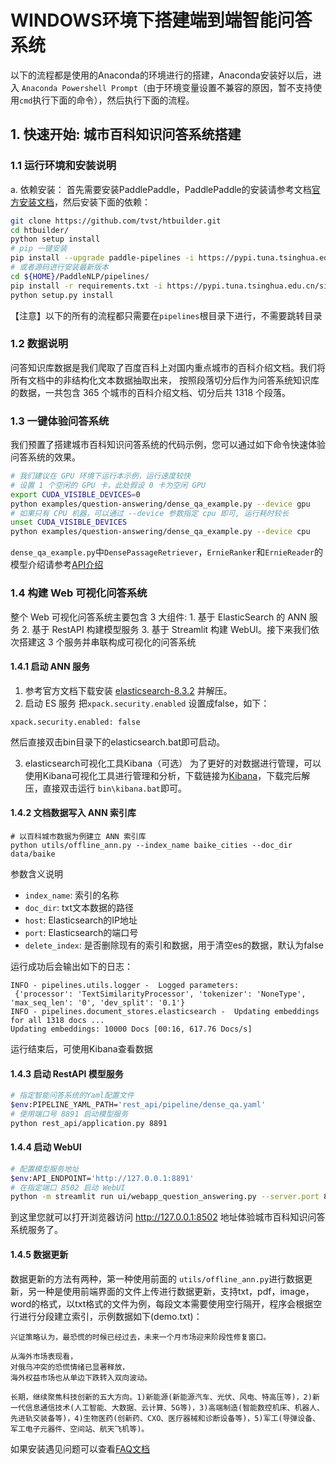 # WINDOWS环境下搭建端到端智能问答系统

以下的流程都是使用的Anaconda的环境进行的搭建，Anaconda安装好以后，进入 `Anaconda Powershell Prompt`（由于环境变量设置不兼容的原因，暂不支持使用`cmd`执行下面的命令），然后执行下面的流程。

## 1. 快速开始: 城市百科知识问答系统搭建

### 1.1 运行环境和安装说明

a. 依赖安装：
首先需要安装PaddlePaddle，PaddlePaddle的安装请参考文档[官方安装文档](https://www.paddlepaddle.org.cn/install/quick?docurl=/documentation/docs/zh/install/pip/linux-pip.html)，然后安装下面的依赖：
```bash
git clone https://github.com/tvst/htbuilder.git
cd htbuilder/
python setup install
# pip 一键安装
pip install --upgrade paddle-pipelines -i https://pypi.tuna.tsinghua.edu.cn/simple
# 或者源码进行安装最新版本
cd ${HOME}/PaddleNLP/pipelines/
pip install -r requirements.txt -i https://pypi.tuna.tsinghua.edu.cn/simple
python setup.py install
```
【注意】以下的所有的流程都只需要在`pipelines`根目录下进行，不需要跳转目录
### 1.2 数据说明
问答知识库数据是我们爬取了百度百科上对国内重点城市的百科介绍文档。我们将所有文档中的非结构化文本数据抽取出来， 按照段落切分后作为问答系统知识库的数据，一共包含 365 个城市的百科介绍文档、切分后共 1318 个段落。

### 1.3 一键体验问答系统
我们预置了搭建城市百科知识问答系统的代码示例，您可以通过如下命令快速体验问答系统的效果。


```bash
# 我们建议在 GPU 环境下运行本示例，运行速度较快
# 设置 1 个空闲的 GPU 卡，此处假设 0 卡为空闲 GPU
export CUDA_VISIBLE_DEVICES=0
python examples/question-answering/dense_qa_example.py --device gpu
# 如果只有 CPU 机器，可以通过 --device 参数指定 cpu 即可, 运行耗时较长
unset CUDA_VISIBLE_DEVICES
python examples/question-answering/dense_qa_example.py --device cpu
```
`dense_qa_example.py`中`DensePassageRetriever`，`ErnieRanker`和`ErnieReader`的模型介绍请参考[API介绍](../../API.md)

### 1.4 构建 Web 可视化问答系统

整个 Web 可视化问答系统主要包含 3 大组件: 1. 基于 ElasticSearch 的 ANN 服务 2. 基于 RestAPI 构建模型服务 3. 基于 Streamlit 构建 WebUI。接下来我们依次搭建这 3 个服务并串联构成可视化的问答系统

#### 1.4.1 启动 ANN 服务
1. 参考官方文档下载安装 [elasticsearch-8.3.2](https://www.elastic.co/cn/downloads/elasticsearch) 并解压。
2. 启动 ES 服务
把`xpack.security.enabled` 设置成false，如下：
```
xpack.security.enabled: false
```

然后直接双击bin目录下的elasticsearch.bat即可启动。

3. elasticsearch可视化工具Kibana（可选）
为了更好的对数据进行管理，可以使用Kibana可视化工具进行管理和分析，下载链接为[Kibana](https://www.elastic.co/cn/downloads/kibana)，下载完后解压，直接双击运行 `bin\kibana.bat`即可。

#### 1.4.2 文档数据写入 ANN 索引库
```
# 以百科城市数据为例建立 ANN 索引库
python utils/offline_ann.py --index_name baike_cities --doc_dir data/baike
```
参数含义说明
* `index_name`: 索引的名称
* `doc_dir`: txt文本数据的路径
* `host`: Elasticsearch的IP地址
* `port`: Elasticsearch的端口号
* `delete_index`: 是否删除现有的索引和数据，用于清空es的数据，默认为false


运行成功后会输出如下的日志：
```
INFO - pipelines.utils.logger -  Logged parameters:
 {'processor': 'TextSimilarityProcessor', 'tokenizer': 'NoneType', 'max_seq_len': '0', 'dev_split': '0.1'}
INFO - pipelines.document_stores.elasticsearch -  Updating embeddings for all 1318 docs ...
Updating embeddings: 10000 Docs [00:16, 617.76 Docs/s]
```
运行结束后，可使用Kibana查看数据

#### 1.4.3 启动 RestAPI 模型服务
```bash
# 指定智能问答系统的Yaml配置文件
$env:PIPELINE_YAML_PATH='rest_api/pipeline/dense_qa.yaml'
# 使用端口号 8891 启动模型服务
python rest_api/application.py 8891
```

#### 1.4.4 启动 WebUI
```bash
# 配置模型服务地址
$env:API_ENDPOINT='http://127.0.0.1:8891'
# 在指定端口 8502 启动 WebUI
python -m streamlit run ui/webapp_question_answering.py --server.port 8502
```

到这里您就可以打开浏览器访问 http://127.0.0.1:8502 地址体验城市百科知识问答系统服务了。

#### 1.4.5 数据更新

数据更新的方法有两种，第一种使用前面的 `utils/offline_ann.py`进行数据更新，另一种是使用前端界面的文件上传进行数据更新，支持txt，pdf，image，word的格式，以txt格式的文件为例，每段文本需要使用空行隔开，程序会根据空行进行分段建立索引，示例数据如下(demo.txt)：

```
兴证策略认为，最恐慌的时候已经过去，未来一个月市场迎来阶段性修复窗口。

从海外市场表现看，
对俄乌冲突的恐慌情绪已显著释放，
海外权益市场也从单边下跌转入双向波动。

长期，继续聚焦科技创新的五大方向。1)新能源(新能源汽车、光伏、风电、特高压等)，2)新一代信息通信技术(人工智能、大数据、云计算、5G等)，3)高端制造(智能数控机床、机器人、先进轨交装备等)，4)生物医药(创新药、CXO、医疗器械和诊断设备等)，5)军工(导弹设备、军工电子元器件、空间站、航天飞机等)。
```

如果安装遇见问题可以查看[FAQ文档](../../FAQ.md)

